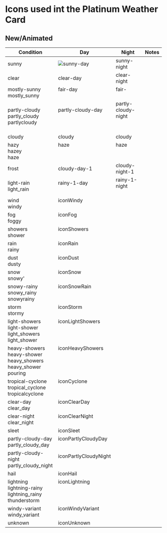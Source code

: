 # Icons used int the Platinum Weather Card

## New/Animated

| Condition                                                                 | Day                                                                                                            | Night                                   | Notes |
| ------------------------------------------------------------------------- | -------------------------------------------------------------------------------------------------------------- | --------------------------------------- | ----- |
| sunny                                                                     | ![sunny-day](https://raw.githubusercontent.com/Makin-Things/platinum-weather-card/master/dist/a-sunny-day.svg) | sunny-night                             |
| clear                                                                     | clear-day                                                                                                      | clear-night                             |
| mostly-sunny<br>mostly_sunny                                              | fair-day<br>&nbsp;                                                                                             | fair-<br>&nbsp;                         |
| partly-cloudy<br>partly_cloudy<br>partlycloudy                            | partly-cloudy-day<br>&nbsp;<br>&nbsp;                                                                          | partly-cloudy-night<br>&nbsp;<br>&nbsp; |
| cloudy                                                                    | cloudy                                                                                                         | cloudy                                  |
| hazy<br>hazey<br>haze                                                     | haze<br><br>&nbsp;                                                                                             | haze<br><br>&nbsp;                      |
| frost                                                                     | cloudy-day-1                                                                                                   | cloudy-night-1                          |
| light-rain<br>light_rain                                                  | rainy-1-day<br>&nbsp;                                                                                          | rainy-1-night<br>&nbsp;                 |
| wind<br>windy                                                             | iconWindy<br>&nbsp;                                                                                            |
| fog<br>foggy                                                              | iconFog<br>&nbsp;                                                                                              |
| showers<br>shower                                                         | iconShowers<br>&nbsp;                                                                                          |
| rain<br>rainy                                                             | iconRain<br>&nbsp;                                                                                             |
| dust<br>dusty                                                             | iconDust<br>&nbsp;                                                                                             |
| snow<br>snowy'                                                            | iconSnow<br>&nbsp;                                                                                             |
| snowy-rainy<br>snowy_rainy<br>snowyrainy                                  | iconSnowRain<br><br>&nbsp;                                                                                     |
| storm<br>stormy                                                           | iconStorm<br>&nbsp;                                                                                            |
| light-showers<br>light-shower<br>light_showers<br>light_shower            | iconLightShowers<br><br><br>&nbsp;                                                                             |
| heavy-showers<br>heavy-shower<br>heavy_showers<br>heavy_shower<br>pouring | iconHeavyShowers<br><br><br><br>&nbsp;                                                                         |
| tropical-cyclone<br>tropical_cyclone<br>tropicalcyclone                   | iconCyclone<br><br>&nbsp;                                                                                      |
| clear-day<br>clear_day                                                    | iconClearDay<br>&nbsp;                                                                                         |
| clear-night<br>clear_night                                                | iconClearNight<br>&nbsp;                                                                                       |
| sleet                                                                     | iconSleet                                                                                                      |
| partly-cloudy-day<br>partly_cloudy_day                                    | iconPartlyCloudyDay<br>&nbsp;                                                                                  |
| partly-cloudy-night<br>partly_cloudy_night                                | iconPartlyCloudyNight<br>&nbsp;                                                                                |
| hail                                                                      | iconHail                                                                                                       |
| lightning<br>lightning-rainy<br>lightning_rainy<br>thunderstorm           | iconLightning<br><br><br>&nbsp;                                                                                |
| windy-variant<br>windy_variant                                            | iconWindyVariant<br>&nbsp;                                                                                     |
| unknown                                                                   | iconUnknown                                                                                                    |
